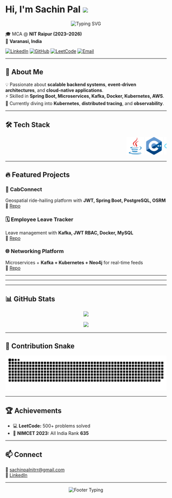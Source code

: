 # Hi, I'm Sachin Pal <img src="https://media.giphy.com/media/hvRJCLFzcasrR4ia7z/giphy.gif" width="36"/>

<!-- Typing animation -->
<p align="center">
  <img src="https://readme-typing-svg.herokuapp.com?font=Fira+Code&size=26&duration=3000&pause=700&color=00F5D4&center=true&vCenter=true&width=700&lines=Backend+Engineer;Spring+Boot+%7C+Java+Developer;Microservices+%7C+Distributed+Systems;Cloud+%7C+Docker+%7C+Kubernetes;Open+Source+Enthusiast" alt="Typing SVG"/>
</p>

🎓 MCA @ **NIT Raipur (2023–2026)**  
📍 **Varanasi, India**  

[![LinkedIn](https://img.shields.io/badge/LinkedIn-sachinpalcs-blue?logo=linkedin&style=for-the-badge)](https://www.linkedin.com/in/sachinpalcs/)
[![GitHub](https://img.shields.io/badge/GitHub-sachinpalcs-black?logo=github&style=for-the-badge)](https://github.com/sachinpalcs)
[![LeetCode](https://img.shields.io/badge/LeetCode-sachinpalcs-orange?logo=leetcode&style=for-the-badge)](https://leetcode.com/u/sachinpalcs/)
[![Email](https://img.shields.io/badge/Email-sachinpalnitrr%40gmail.com-red?logo=gmail&style=for-the-badge)](mailto:sachinpalnitrr@gmail.com)

---

## 🚀 About Me
💡 Passionate about **scalable backend systems**, **event-driven architectures**, and **cloud-native applications**.  
⚡ Skilled in **Spring Boot, Microservices, Kafka, Docker, Kubernetes, AWS**.  
🎯 Currently diving into **Kubernetes**, **distributed tracing**, and **observability**.  

---
## 🛠 Tech Stack

<p align="center">
  <marquee behavior="scroll" direction="left" scrollamount="6">
    <img src="https://raw.githubusercontent.com/devicons/devicon/master/icons/java/java-original.svg" width="55" height="55" alt="Java"/>
    <img src="https://raw.githubusercontent.com/devicons/devicon/master/icons/cplusplus/cplusplus-original.svg" width="55" height="55" alt="C++"/>
    <img src="https://raw.githubusercontent.com/devicons/devicon/master/icons/react/react-original.svg" width="55" height="55" alt="React"/>
    <img src="https://raw.githubusercontent.com/devicons/devicon/master/icons/spring/spring-original.svg" width="55" height="55" alt="Spring Boot"/>
    <img src="https://raw.githubusercontent.com/devicons/devicon/master/icons/docker/docker-original.svg" width="55" height="55" alt="Docker"/>
    <img src="https://raw.githubusercontent.com/devicons/devicon/master/icons/kubernetes/kubernetes-plain.svg" width="55" height="55" alt="Kubernetes"/>
    <img src="https://cdn.jsdelivr.net/gh/devicons/devicon/icons/amazonwebservices/amazonwebservices-original-wordmark.svg" width="65" height="55" alt="AWS"/>
    <img src="https://raw.githubusercontent.com/devicons/devicon/master/icons/postgresql/postgresql-original.svg" width="55" height="55" alt="PostgreSQL"/>
    <img src="https://raw.githubusercontent.com/devicons/devicon/master/icons/mysql/mysql-original.svg" width="55" height="55" alt="MySQL"/>
    <img src="https://raw.githubusercontent.com/devicons/devicon/master/icons/redis/redis-original.svg" width="55" height="55" alt="Redis"/>
    <img src="https://raw.githubusercontent.com/devicons/devicon/master/icons/neo4j/neo4j-original.svg" width="55" height="55" alt="Neo4j"/>
    <img src="https://raw.githubusercontent.com/devicons/devicon/master/icons/git/git-original.svg" width="55" height="55" alt="Git"/>
    <img src="https://www.vectorlogo.zone/logos/getpostman/getpostman-icon.svg" width="55" height="55" alt="Postman"/>
  </marquee>
</p>


---

## 🔥 Featured Projects
### 🚖 CabConnect
Geospatial ride-hailing platform with **JWT, Spring Boot, PostgreSQL, OSRM**  
🔗 [Repo](https://github.com/sachinpalcs/cabConnect.git)  

### 🗓 Employee Leave Tracker
Leave management with **Kafka, JWT RBAC, Docker, MySQL**  
🔗 [Repo](https://github.com/sachinpalcs/leave-tracker-project)  

### 🌐 Networking Platform
Microservices + **Kafka + Kubernetes + Neo4j** for real-time feeds  
🔗 [Repo](https://github.com/sachinpalcs/Networking-Platform.git)  

---

---
<!--
## 🏆 GitHub Trophies

<p align="center">
  <img src="https://github-profile-trophy.vercel.app/?username=sachinpalcs&theme=tokyonight&no-frame=true&no-bg=true&margin-w=15&margin-h=15" />
</p>
-->
---


## 📊 GitHub Stats
<p align="center">
<!--   <img src="https://github-readme-streak-stats.herokuapp.com/?user=sachinpalcs&theme=tokyonight&hide_border=true" height="165" /> -->
  <img src="https://github-readme-stats.vercel.app/api?username=sachinpalcs&show_icons=true&theme=tokyonight&hide_border=true" height="165" />
</p>

<p align="center">
  <img src="https://github-readme-stats.vercel.app/api/top-langs/?username=sachinpalcs&layout=compact&theme=tokyonight&hide_border=true" height="165" />
</p>

---

## 🐍 Contribution Snake
<p align="center">
  <img src="https://raw.githubusercontent.com/Platane/snk/output/github-contribution-grid-snake.svg" alt="snake animation" />
</p>

---

## 🏆 Achievements
- 💻 **LeetCode:** 500+ problems solved  
- 🏅 **NIMCET 2023:** All India Rank **635**  

---

## 📫 Connect
📧 sachinpalnitrr@gmail.com  
🔗 [LinkedIn](https://www.linkedin.com/in/sachinpalcs/)  

---

<p align="center">
  <img src="https://readme-typing-svg.herokuapp.com?font=Fira+Code&size=20&duration=2500&color=F72585&center=true&width=600&lines=Thanks+for+visiting!+⭐;Let's+build+something+amazing+together!+🚀" alt="Footer Typing"/>
</p>
